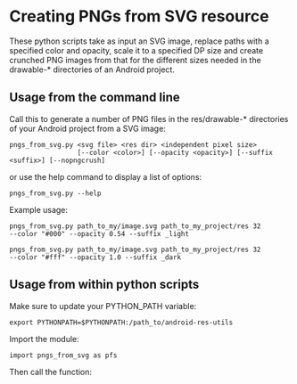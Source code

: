 # Creating PNGs from SVG resource

These python scripts take as input an SVG image, replace paths with a
specified color and opacity, scale it to a specified DP size
and create crunched PNG images from that for the different sizes needed in
the drawable-\* directories of an Android project.

## Usage from the command line

Call this to generate a number of PNG files in the res/drawable-\*
directories of your Android project from a SVG image:

    pngs_from_svg.py <svg file> <res dir> <independent pixel size>
                     [--color <color>] [--opacity <opacity>] [--suffix <suffix>] [--nopngcrush]

or use the help command to display a list of options:

    pngs_from_svg.py --help
 
Example usage:

    pngs_from_svg.py path_to_my/image.svg path_to_my_project/res 32
    --color "#000" --opacity 0.54 --suffix _light

    pngs_from_svg.py path_to_my/image.svg path_to_my_project/res 32
	--color "#fff" --opacity 1.0 --suffix _dark

## Usage from within python scripts

Make sure to update your PYTHON\_PATH variable:

	export PYTHONPATH=$PYTHONPATH:/path_to/android-res-utils

Import the module:

	import pngs_from_svg as pfs

Then call the function:

	pfs.create_images(svg, res, dest, suffix, isize, color, opacity)

## Examples

There are some examples in the 'examples' subdirectory that demonstrate
the capabilities of this script. Use the script 'actionbar.py' to
generate some beautiful ActionBar icons directly from svg files (including some
icons from the Material repository).
